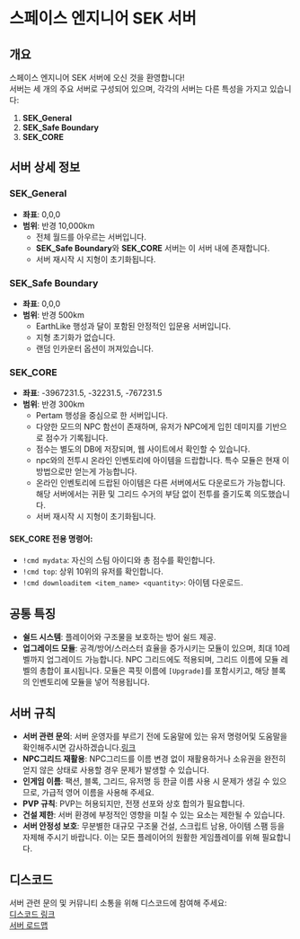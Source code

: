# 스페이스 엔지니어 SEK 서버

## 개요

스페이스 엔지니어 SEK 서버에 오신 것을 환영합니다!  
서버는 세 개의 주요 서버로 구성되어 있으며, 각각의 서버는 다른 특성을 가지고 있습니다:

1. **SEK_General**
2. **SEK_Safe Boundary**
3. **SEK_CORE**


## 서버 상세 정보

### **SEK_General**
- **좌표**: 0,0,0  
- **범위**: 반경 10,000km  
  - 전체 월드를 아우르는 서버입니다.  
  - **SEK_Safe Boundary**와 **SEK_CORE** 서버는 이 서버 내에 존재합니다.  
  - 서버 재시작 시 지형이 초기화됩니다.

### **SEK_Safe Boundary**
- **좌표**: 0,0,0  
- **범위**: 반경 500km  
  - EarthLike 행성과 달이 포함된 안정적인 입문용 서버입니다.  
  - 지형 초기화가 없습니다.
  - 랜덤 인카운터 옵션이 꺼져있습니다.

### **SEK_CORE**
- **좌표**: -3967231.5, -32231.5, -767231.5  
- **범위**: 반경 300km  
  - Pertam 행성을 중심으로 한 서버입니다.  
  - 다양한 모드의 NPC 함선이 존재하며, 유저가 NPC에게 입힌 데미지를 기반으로 점수가 기록됩니다.  
  - 점수는 별도의 DB에 저장되며, 웹 사이트에서 확인할 수 있습니다.  
  - npc와의 전투시 온라인 인벤토리에 아이템을 드랍합니다. 특수 모듈은 현재 이 방법으로만 얻는게 가능합니다.
  - 온라인 인벤토리에 드랍된 아이템은 다른 서버에서도 다운로드가 가능합니다. 해당 서버에서는 귀환 및 그리드 수거의 부담 없이 전투를 즐기도록 의도했습니다.
  - 서버 재시작 시 지형이 초기화됩니다.

#### SEK_CORE 전용 명령어:
- `!cmd mydata`: 자신의 스팀 아이디와 총 점수를 확인합니다.
- `!cmd top`: 상위 10위의 유저를 확인합니다.
- `!cmd downloaditem <item_name> <quantity>`: 아이템 다운로드.


## 공통 특징


- **쉴드 시스템**: 플레이어와 구조물을 보호하는 방어 쉴드 제공.
- **업그레이드 모듈**: 공격/방어/스러스터 효율을 증가시키는 모듈이 있으며, 최대 10레벨까지 업그레이드 가능합니다. NPC 그리드에도 적용되며, 그리드 이름에 모듈 레벨의 총합이 표시됩니다. 모듈은 콕핏 이름에 `[Upgrade]`를 포함시키고, 해당 블록의 인벤토리에 모듈을 넣어 적용됩니다.

## 서버 규칙

- **서버 관련 문의**: 서버 운영자를 부르기 전에 도움말에 있는 유저 명령어및 도움말을 확인해주시면 감사하겠습니다.[링크](https://github.com/snowmuffin/SEK_Server/wiki/%EC%9C%A0%EC%A0%80-%EB%AA%85%EB%A0%B9%EC%96%B4)
- **NPC그리드 재활용**: NPC그리드를 이름 변경 없이 재활용하거나 소유권을 완전히 얻지 않은 상태로 사용할 경우 문제가 발생할 수 있습니다.
- **인게임 이름**: 팩션, 블록, 그리드, 유저명 등 한글 이름 사용 시 문제가 생길 수 있으므로, 가급적 영어 이름을 사용해 주세요.
- **PVP 규칙**: PVP는 허용되지만, 전쟁 선포와 상호 합의가 필요합니다.
- **건설 제한**: 서버 환경에 부정적인 영향을 미칠 수 있는 요소는 제한될 수 있습니다.
- **서버 안정성 보호**: 무분별한 대규모 구조물 건설, 스크립트 남용, 아이템 스팸 등을 자제해 주시기 바랍니다. 이는 모든 플레이어의 원활한 게임플레이를 위해 필요합니다.

## 디스코드

서버 관련 문의 및 커뮤니티 소통을 위해 디스코드에 참여해 주세요:  
[디스코드 링크](https://discord.gg/WJqeXfv6M9)  
[서버 로드맵](https://successful-airboat-f57.notion.site/10575e0bd20580e5b476dd6cb2dcd47e?v=3955b1d0efc74980b8cb51a306cbaf71)



